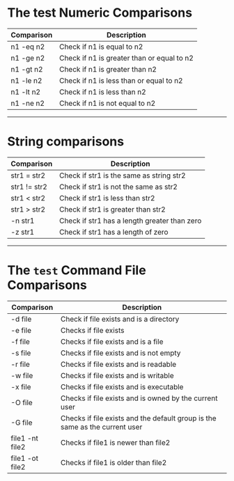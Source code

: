 # The test Numeric Comparisons
| Comparison | Description |
| -- | -- |
| n1 -eq n2 | Check if n1 is equal to n2 |
| n1 -ge n2 | Check if n1 is greater than or equal to n2 | 
| n1 -gt n2 | Check if n1 is greater than n2 |
| n1 -le n2 | Check if n1 is less than or equal to n2 |
| n1 -lt n2 | Check if n1 is less than n2 |
| n1 -ne n2 | Check if n1 is not equal to n2 |

---

# String comparisons
| Comparison | Description |
| -- | -- |
| str1 = str2  | Check if str1 is the same as string str2 |
| str1 != str2 | Check if str1 is not the same as str2 |
| str1 < str2  | Check if str1 is less than str2 |
| str1 > str2  | Check if str1 is greater than str2 |
| -n str1      | Check if str1 has a length greater than zero |
| -z str1      | Check if str1 has a length of zero |

---

# The `test` Command File Comparisons
| Comparison | Description |
| -- | -- |
| -d file | Check if file exists and is a directory |
| -e file | Checks if file exists |
| -f file | Checks if file exists and is a file |
| -s file | Checks if file exists and is not empty |
| -r file | Checks if file exists and is readable |
| -w file | Checks if file exists and is writable |
| -x file | Checks if file exists and is executable |
| -O file | Checks if file exists and is owned by the current user |
| -G file | Checks if file exists and the default group is the same as the current user |
| file1 -nt file2 | Checks if file1 is newer than file2 |
| file1 -ot file2 | Checks if file1 is older than file2 |